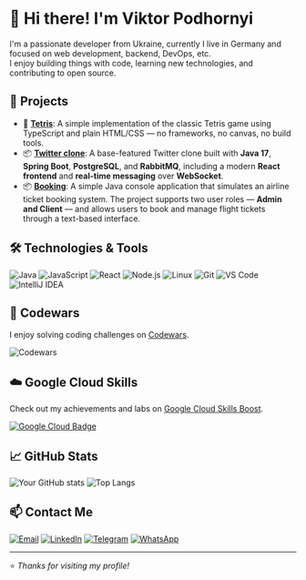 # 👋 Hi there! I'm Viktor Podhornyi

I'm a passionate developer from Ukraine, currently I live in Germany and focused on web development, backend, DevOps, etc.  
I enjoy building things with code, learning new technologies, and contributing to open source.

## 🚀 Projects

- 🔧 [**Tetris**](https://github.com/vpodhornyi/TypescriptTetris): A simple implementation of the classic Tetris game using TypeScript and plain HTML/CSS — no frameworks, no canvas, no build tools.
- 📦 [**Twitter clone**](https://github.com/vpodhornyi/JavaTwitterClone): A base-featured Twitter clone built with **Java 17**, **Spring Boot**, **PostgreSQL**, and **RabbitMQ**, including a modern **React frontend** and **real-time messaging** over **WebSocket**.
- 📦 [**Booking**](https://github.com/vpodhornyi/JavaBasicStepBooking): A simple Java console application that simulates an airline ticket booking system. The project supports two user roles — **Admin and Client** — and allows users to book and manage flight tickets through a text-based interface.


## 🛠️ Technologies & Tools

![Java](https://img.shields.io/badge/-Java-333?style=flat-square&logo=java)
![JavaScript](https://img.shields.io/badge/-JavaScript-333?style=flat-square&logo=javascript)
![React](https://img.shields.io/badge/-React-333?style=flat-square&logo=react)
![Node.js](https://img.shields.io/badge/-Node.js-333?style=flat-square&logo=node.js)
![Linux](https://img.shields.io/badge/-Linux-333?style=flat-square&logo=linux)
![Git](https://img.shields.io/badge/-Git-333?style=flat-square&logo=git)
![VS Code](https://img.shields.io/badge/-VS_Code-333?style=flat-square&logo=visual-studio-code)
![IntelliJ IDEA](https://img.shields.io/badge/-IntelliJ_IDEA-333?style=flat-square&logo=intellij-idea)

## 🧠 Codewars

I enjoy solving coding challenges on [Codewars](https://www.codewars.com/users/vpodhornyi).

![Codewars](https://www.codewars.com/users/vpodhornyi/badges/large)

## ☁️ Google Cloud Skills

Check out my achievements and labs on [Google Cloud Skills Boost](https://www.cloudskillsboost.google/public_profiles/5e0af622-da4b-435c-ae55-662fc47a30de).

[![Google Cloud Badge](https://img.shields.io/badge/Google%20Cloud-Skills%20Profile-blue?logo=googlecloud&style=flat-square)](https://www.cloudskillsboost.google/public_profiles/5e0af622-da4b-435c-ae55-662fc47a30de)


## 📈 GitHub Stats

![Your GitHub stats](https://github-readme-stats.vercel.app/api?username=vpodhornyi&show_icons=true&theme=github_dark)
![Top Langs](https://github-readme-stats.vercel.app/api/top-langs/?username=vpodhornyi&layout=compact&theme=github_dark)

## 📫 Contact Me

[![Email](https://img.shields.io/badge/Email-vpodhornyi@gmail.com-D14836?style=flat&logo=gmail&logoColor=white)](mailto:vpodhornyi@gmail.com)
[![LinkedIn](https://img.shields.io/badge/LinkedIn-YourProfile-0077B5?style=flat&logo=linkedin&logoColor=white)]([https://linkedin.com/in/yourprofile](https://www.linkedin.com/in/viktor-podhornyi-4b4417188/))
[![Telegram](https://img.shields.io/badge/Telegram-@Jk323nm-2CA5E0?style=flat&logo=telegram&logoColor=white)](https://t.me/@Jk323nm)
[![WhatsApp](https://img.shields.io/badge/WhatsApp-Available_on_request-25D366?style=flat&logo=whatsapp&logoColor=white)](#)

---

⭐️ _Thanks for visiting my profile!_

